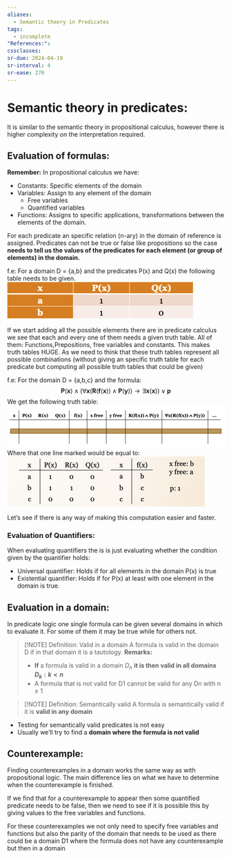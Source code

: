 ```yaml
---
aliases:
  - Semantic theory in Predicates
tags:
  - incomplete
"References:": 
cssclasses: 
sr-due: 2024-04-19
sr-interval: 4
sr-ease: 270
---
```

# Semantic theory in predicates: 

It is similar to the semantic theory in propositional calculus, however there is higher complexity on the interpretation required. 

## Evaluation of formulas:

**Remember:** In propositional calculus we have: 
+ Constants: Specific elements of the domain 
+ Variables: Assign to any element of the domain 
	+ Free variables
	+ Quantified variables
+ Functions: Assigns to specific applications, transformations between the elements of the domain. 

For each predicate an specific relation (n-ary) in the domain of reference is assigned. Predicates can not be true or false like propositions so the case **needs to tell us the values of the predicates for each element (or group of elements) in the domain.** 

f.e: 
	 For a domain D = {a,b} and the predicates P(x) and Q(x) the following table needs to be given.
	 ![Screenshot 2024-05-08 at 12.39.50](../99%20-%20Meta/0.%20Attachments/Screenshot%202024-05-08%20at%2012.39.50.png)

If we start adding all the possible elements there are in predicate calculus we see that each and every one of them needs a given truth table. All of them: Functions,Prepositions, free variables and constants. This makes truth tables HUGE. As we need to think that these truth tables represent all possible combinations (without giving an specific truth table for each predicate but computing all possible truth tables that could be given)

f.e: 
	For the domain D = {a,b,c} and the formula: 
	$$
		\mathbf{P}(\mathbf{x}) \wedge(\forall \mathbf{x}(\mathbf{R}(\mathbf{f}(\mathbf{x})) \wedge \mathbf{P}(\mathbf{y})) \rightarrow \exists \mathbf{x}(\mathbf{x})) \vee \mathbf{p}
	$$
	We get the following truth table: 
	![Screenshot 2024-05-08 at 12.44.50](../99%20-%20Meta/0.%20Attachments/Screenshot%202024-05-08%20at%2012.44.50.png)
	Where that one line marked would be equal to: 
	![Screenshot 2024-05-08 at 12.43.42](../99%20-%20Meta/0.%20Attachments/Screenshot%202024-05-08%20at%2012.43.42.png)

Let’s see if there is any way of making this computation easier and faster.

### Evaluation of Quantifiers: 


When evaluating quantifiers the is is just evaluating whether the condition given by the quantifier holds: 
+ Universal quantifier: Holds if for all elements in the domain P(x) is true
+ Existential quantifier: Holds if for P(x) at least with one element in the domain is true.

## Evaluation in a domain: 
In predicate logic one single formula can be given several domains in which to evaluate it. For some of them it may be true while for others not. 

> [!NOTE] Definition: Valid in a domain
> A formula is valid in the domain D if in that domain it is a tautology. 
> **Remarks:**
> + **If** a formula is valid in a domain $D_n$ **it is then valid in all domains $D_k : k < n$**
> + A formula that is not valid for D1 cannot be valid for any Dn with n ≥ 1



> [!NOTE] Definition: Semantically valid
> A formula is semantically valid if it is **valid in any domain**
+ Testing for semantically valid predicates is not easy
+ Usually we’ll try to find a **domain where the formula is not valid**

## Counterexample: 
Finding counterexamples in a domain works the same way as with propositional logic. The main difference lies on what we have to determine when the counterexample is finished. 

If we find that for a counterexample to appear then some quantified predicate needs to be false, then we need to see if it is possible this by giving values to the free variables and functions. 

For these counterexamples we not only need to specify free variables and functions but also the parity of the domain that needs to be used as there could be a domain D1 where the formula does not have any counterexample but then in a domain 